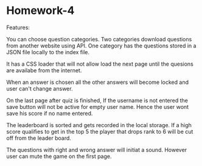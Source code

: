 # Homework-4

Features:

You can choose question categories.  Two categories download questions from another website using API.
One category has the questions stored in a JSON file locally to the index file.

It has a CSS loader that will not allow load the next page until the quesions are availabe from the internet.

When an answer is chosen all the other answers will become locked and user can't change answer.

On the last page after quiz is finished, If the username is not entered the save button will not be active for empty user name. Hence the user wont save his score if no name entered.

The leaderboard is sorted and  gets recorded in the local storage. If a high score qualifies to get in the top 5 the player that drops rank to 6 will be cut off from the leader board.

The questions with right and wrong answer will initiat a sound. However user can mute the game on the first page.
